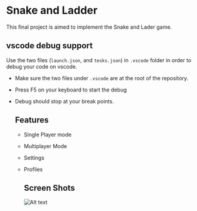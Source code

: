 # Snake and Ladder
This final project is aimed to implement the Snake and Lader game.


## vscode debug support
Use the two files (`launch.json`, and `tesks.json`) in `.vscode` folder in order to debug your code on vscode.  

- Make sure the two files under `.vscode` are at the root of the repository.
- Press F5 on your keyboard to start the debug
- Debug should stop at your break points.

  ## Features
  - Single Player mode
  - Multiplayer Mode
  - Settings
  - Profiles
 
    ## Screen Shots

    ![Alt text](https://assets.digitalocean.com/articles/alligator/boo.svg "a title")

